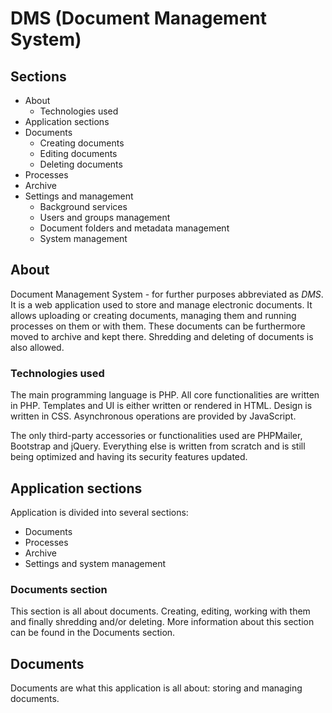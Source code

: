 # DMS (Document Management System)

## Sections
- About
    - Technologies used
- Application sections
- Documents
    - Creating documents
    - Editing documents
    - Deleting documents
- Processes
- Archive
- Settings and management
    - Background services
    - Users and groups management
    - Document folders and metadata management
    - System management


## About
Document Management System - for further purposes abbreviated as _DMS_. It is a web application used to store and manage electronic documents. It allows uploading or creating documents, managing them and running processes on them or with them. These documents can be furthermore moved to archive and kept there. Shredding and deleting of documents is also allowed.

### Technologies used
The main programming language is PHP. All core functionalities are written in PHP. Templates and UI is either written or rendered in HTML. Design is written in CSS. Asynchronous operations are provided by JavaScript.

The only third-party accessories or functionalities used are PHPMailer, Bootstrap and jQuery. Everything else is written from scratch and is still being optimized and having its security features updated.


## Application sections
Application is divided into several sections:
- Documents
- Processes
- Archive
- Settings and system management

### Documents section
This section is all about documents. Creating, editing, working with them and finally shredding and/or deleting. More information about this section can be found in the Documents section.

## Documents
Documents are what this application is all about: storing and managing documents.